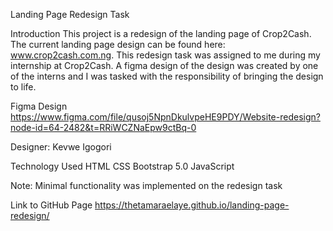 Landing Page Redesign Task

Introduction
This project is a redesign of the landing page of Crop2Cash. The current landing page design can be found here: www.crop2cash.com.ng. This redesign task was assigned to me during my internship at Crop2Cash. A figma design of the design was created by one of the interns and I was tasked with the responsibility of bringing the design to life. 

Figma Design
https://www.figma.com/file/qusoj5NpnDkulvpeHE9PDY/Website-redesign?node-id=64-2482&t=RRiWCZNaEpw9ctBq-0

Designer: 
Kevwe Igogori

Technology Used
HTML
CSS
Bootstrap 5.0
JavaScript

Note: Minimal functionality was implemented on the redesign task

Link to GitHub Page
https://thetamaraelaye.github.io/landing-page-redesign/


